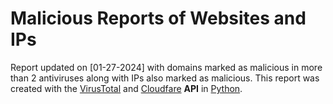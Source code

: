 # Malicious Reports of Websites and IPs
Report updated on [01-27-2024] with domains marked as malicious in more than 2 antiviruses along with IPs also marked as malicious. This report was created with the [VirusTotal](https://virustotal.com) and [Cloudfare](https://cloudfare.com) **API** in [Python](https://python.org).
